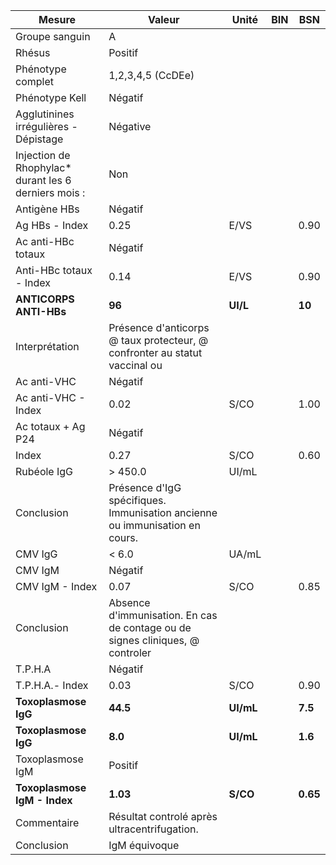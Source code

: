 |                       Mesure                       |                                    Valeur                                   |  Unité  |BIN|   BSN  |
|----------------------------------------------------|-----------------------------------------------------------------------------|---------|---|--------|
|                   Groupe sanguin                   |                                      A                                      |         |   |        |
|                       Rhésus                       |                                   Positif                                   |         |   |        |
|                  Phénotype complet                 |                             1,2,3,4,5    (CcDEe)                            |         |   |        |
|                   Phénotype Kell                   |                                   Négatif                                   |         |   |        |
|        Agglutinines irrégulières - Dépistage       |                                   Négative                                  |         |   |        |
|Injection de Rhophylac* durant les 6 derniers mois :|                                     Non                                     |         |   |        |
|                    Antigène HBs                    |                                   Négatif                                   |         |   |        |
|                   Ag HBs - Index                   |                                     0.25                                    |   E/VS  |   |  0.90  |
|                 Ac anti-HBc totaux                 |                                   Négatif                                   |         |   |        |
|               Anti-HBc totaux - Index              |                                     0.14                                    |   E/VS  |   |  0.90  |
|               **ANTICORPS ANTI-HBs**               |                                    **96**                                   | **UI/L**|   | **10** |
|                   Interprétation                   |  Présence d'anticorps @ taux protecteur, @ confronter au statut vaccinal ou |         |   |        |
|                     Ac anti-VHC                    |                                   Négatif                                   |         |   |        |
|                 Ac anti-VHC - Index                |                                     0.02                                    |   S/CO  |   |  1.00  |
|                 Ac totaux + Ag P24                 |                                   Négatif                                   |         |   |        |
|                        Index                       |                                     0.27                                    |   S/CO  |   |  0.60  |
|                     Rubéole IgG                    |                                   > 450.0                                   |  UI/mL  |   |        |
|                     Conclusion                     | Présence d'IgG spécifiques. Immunisation ancienne ou immunisation en cours. |         |   |        |
|                       CMV IgG                      |                                    < 6.0                                    |  UA/mL  |   |        |
|                       CMV IgM                      |                                   Négatif                                   |         |   |        |
|                   CMV IgM - Index                  |                                     0.07                                    |   S/CO  |   |  0.85  |
|                     Conclusion                     |Absence d'immunisation. En cas de contage ou de signes cliniques, @ controler|         |   |        |
|                       T.P.H.A                      |                                   Négatif                                   |         |   |        |
|                   T.P.H.A.- Index                  |                                     0.03                                    |   S/CO  |   |  0.90  |
|                **Toxoplasmose IgG**                |                                   **44.5**                                  |**UI/mL**|   | **7.5**|
|                **Toxoplasmose IgG**                |                                   **8.0**                                   |**UI/mL**|   | **1.6**|
|                  Toxoplasmose IgM                  |                                   Positif                                   |         |   |        |
|            **Toxoplasmose IgM - Index**            |                                   **1.03**                                  | **S/CO**|   |**0.65**|
|                     Commentaire                    |                 Résultat controlé après ultracentrifugation.                |         |   |        |
|                     Conclusion                     |                                IgM équivoque                                |         |   |        |